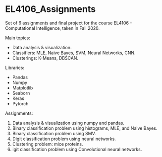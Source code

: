 # EL4106_Assignments
Set of 6 assignments and final project for the course EL4106 - Computational Intelligence, taken in Fall 2020.

Main topics:
* Data analysis & visualization.
* Classifiers: MLE, Naive Bayes, SVM, Neural Networks, CNN.
* Clusterings: K-Means, DBSCAN.

Libraries:
* Pandas
* Numpy
* Matplotlib
* Seaborn
* Keras
* Pytorch

Assignments:
1.  Data analysis & visualization using numpy and pandas.
2.  Binary classification problem using histograms, MLE, and Naive Bayes.
3.  Binary classification problem using SMV.
4.  Digit classification problem using neural networks.
5.  Clustering problem: mice proteins.
6.  igit classification problem using Convolutional neural networks.
